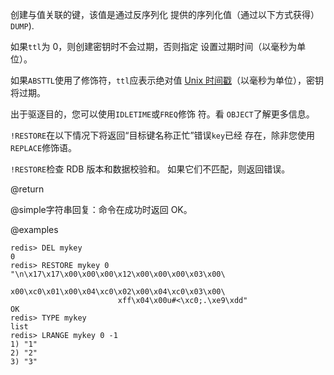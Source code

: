 创建与值关联的键，该值是通过反序列化
提供的序列化值（通过以下方式获得）`DUMP`).

如果`ttl`为 0，则创建密钥时不会过期，否则指定
设置过期时间（以毫秒为单位）。

如果`ABSTTL`使用了修饰符，`ttl`应表示绝对值
[Unix 时间戳][hewowu]（以毫秒为单位），密钥将过期。

[hewowu]: http://en.wikipedia.org/wiki/Unix_time

出于驱逐目的，您可以使用`IDLETIME`或`FREQ`修饰 符。看
`OBJECT`了解更多信息。

`!RESTORE`在以下情况下将返回“目标键名称正忙”错误`key`已经
存在，除非您使用`REPLACE`修饰语。

`!RESTORE`检查 RDB 版本和数据校验和。
如果它们不匹配，则返回错误。

@return

@simple字符串回复：命令在成功时返回 OK。

@examples

    redis> DEL mykey
    0
    redis> RESTORE mykey 0 "\n\x17\x17\x00\x00\x00\x12\x00\x00\x00\x03\x00\
                            x00\xc0\x01\x00\x04\xc0\x02\x00\x04\xc0\x03\x00\
                            xff\x04\x00u#<\xc0;.\xe9\xdd"
    OK
    redis> TYPE mykey
    list
    redis> LRANGE mykey 0 -1
    1) "1"
    2) "2"
    3) "3"
